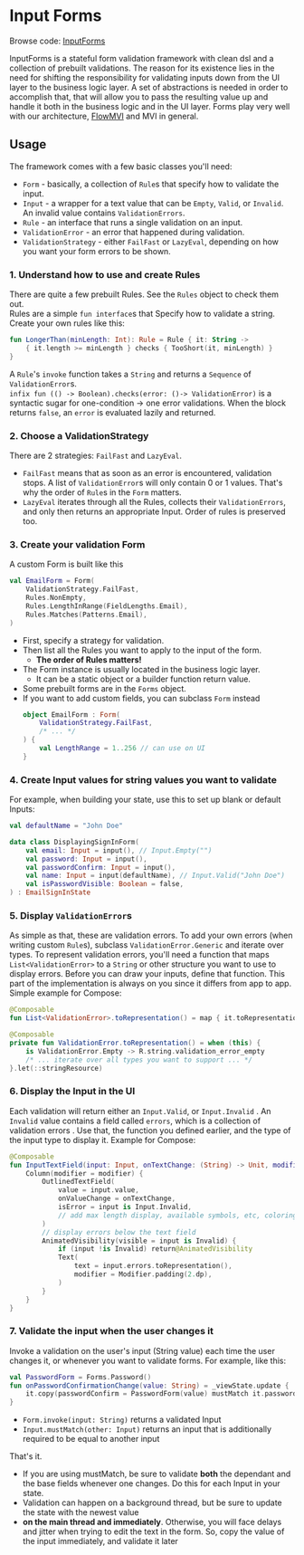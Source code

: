# Input Forms

Browse
code: [InputForms](https://github.com/respawn-app/kmmutils/tree/master/inputforms/src/commonMain/kotlin/pro/respawn/kmmutils/inputforms)

InputForms is a stateful form validation framework with clean dsl and a collection of prebuilt validations.
The reason for its existence lies in the need for shifting the responsibility for validating inputs down from the UI
layer to the business logic layer. A set of abstractions is needed in order to accomplish that, that will allow you to
pass the resulting value up and handle it both in the business logic and in the UI layer.
Forms play very well with our architecture, [FlowMVI](https://opensource.respawn.pro/FlowMVI) and MVI in general.

## Usage

The framework comes with a few basic classes you'll need:

- `Form` - basically, a collection of `Rule`s that specify how to validate the input.
- `Input` - a wrapper for a text value that can be `Empty`, `Valid`, or `Invalid`. An invalid value
  contains `ValidationErrors`.
- `Rule` - an interface that runs a single validation on an input.
- `ValidationError` - an error that happened during validation.
- `ValidationStrategy` - either `FailFast` or `LazyEval`, depending on how you want your form errors to be shown.

### 1. Understand how to use and create Rules

There are quite a few prebuilt Rules. See the `Rules` object to check them out.  
Rules are a simple `fun interface`s that Specify how to validate a string.  
Create your own rules like this:

```kotlin
fun LongerThan(minLength: Int): Rule = Rule { it: String ->
    { it.length >= minLength } checks { TooShort(it, minLength) }
}
```

A `Rule`'s `invoke` function takes a `String` and returns a `Sequence` of `ValidationError`s.  
`infix fun (() -> Boolean).checks(error: ()-> ValidationError)` is a syntactic sugar for one-condition -> one error
validations. When the block returns `false`, an `error` is evaluated lazily and returned.

### 2. Choose a ValidationStrategy

There are 2 strategies: `FailFast` and `LazyEval`.

- `FailFast` means that as soon as an error is encountered, validation stops. A list of `ValidationError`s will only
  contain 0 or 1 values. That's why the order of `Rule`s in the `Form` matters.
- `LazyEval` iterates through all the Rules, collects their `ValidationErrors`, and only then returns an appropriate
  Input. Order of rules is preserved too.

### 3. Create your validation Form

A custom Form is built like this

```kotlin
val EmailForm = Form(
    ValidationStrategy.FailFast,
    Rules.NonEmpty,
    Rules.LengthInRange(FieldLengths.Email),
    Rules.Matches(Patterns.Email),
)
```

* First, specify a strategy for validation.
* Then list all the Rules you want to apply to the input of the form.
    * **The order of Rules matters!**
* The Form instance is usually located in the business logic layer.
    * It can be a static object or a builder function return value.
* Some prebuilt forms are in the `Forms` object.
* If you want to add custom fields, you can subclass `Form` instead
    ```kotlin
    object EmailForm : Form(
        ValidationStrategy.FailFast,
        /* ... */
    ) {
        val LengthRange = 1..256 // can use on UI
    }
   ```
### 4. Create Input values for string values you want to validate

For example, when building your state, use this to set up blank or default Inputs:

```kotlin
val defaultName = "John Doe"

data class DisplayingSignInForm(
    val email: Input = input(), // Input.Empty("")
    val password: Input = input(),
    val passwordConfirm: Input = input(),
    val name: Input = input(defaultName), // Input.Valid("John Doe")
    val isPasswordVisible: Boolean = false,
) : EmailSignInState
```

### 5. Display `ValidationError`s

As simple as that, these are validation errors.
To add your own errors (when writing custom `Rule`s), subclass `ValidationError.Generic` and iterate over types.
To represent validation errors, you'll need a function that maps `List<ValidationError>` to a `String` or other
structure you want to use to display errors. Before you can draw your inputs, define that function.
This part of the implementation is always on you since it differs from app to app.
Simple example for Compose:

```kotlin
@Composable
fun List<ValidationError>.toRepresentation() = map { it.toRepresentation() }.joinToString("\n")

@Composable
private fun ValidationError.toRepresentation() = when (this) {
    is ValidationError.Empty -> R.string.validation_error_empty
    /* ... iterate over all types you want to support ... */
}.let(::stringResource)
```

### 6. Display the Input in the UI

Each validation will return either an `Input.Valid`, or `Input.Invalid` . An `Invalid` value contains a field
called `errors`, which is a collection of validation errors . Use that, the function you defined earlier, and the type
of the input type to display it. Example for Compose:

```kotlin
@Composable
fun InputTextField(input: Input, onTextChange: (String) -> Unit, modifier: Modifier = Modifier) {
    Column(modifier = modifier) {
        OutlinedTextField(
            value = input.value,
            onValueChange = onTextChange,
            isError = input is Input.Invalid,
            // add max length display, available symbols, etc, coloring as needed.
        )
        // display errors below the text field
        AnimatedVisibility(visible = input is Invalid) {
            if (input !is Invalid) return@AnimatedVisibility
            Text(
                text = input.errors.toRepresentation(),
                modifier = Modifier.padding(2.dp),
            )
        }
    }
}
```

### 7. Validate the input when the user changes it

Invoke a validation on the user's input (String value) each time the user changes it, or whenever you want to validate
forms. For example, like this:

```kotlin
val PasswordForm = Forms.Password()
fun onPasswordConfirmationChange(value: String) = _viewState.update {
    it.copy(passwordConfirm = PasswordForm(value) mustMatch it.password)
}
```

- `Form.invoke(input: String)` returns a validated Input
- `Input.mustMatch(other: Input)` returns an input that is additionally required to be equal to another input

That's it.

* If you are using mustMatch, be sure to validate **both** the dependant and the base fields whenever one
  changes. Do this for each Input in your state.
* Validation can happen on a background thread, but be sure to update the state with the newest value
* **on the main thread and immediately**. Otherwise, you will face delays and jitter when trying to edit the text in the
  form. So, copy the value of the input immediately, and validate it later
